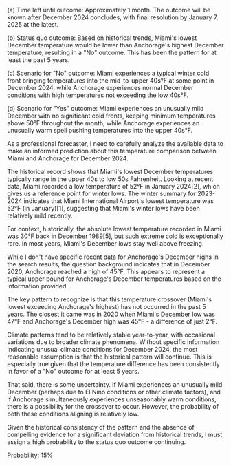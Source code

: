(a) Time left until outcome: Approximately 1 month. The outcome will be known after December 2024 concludes, with final resolution by January 7, 2025 at the latest.

(b) Status quo outcome: Based on historical trends, Miami's lowest December temperature would be lower than Anchorage's highest December temperature, resulting in a "No" outcome. This has been the pattern for at least the past 5 years.

(c) Scenario for "No" outcome: Miami experiences a typical winter cold front bringing temperatures into the mid-to-upper 40s°F at some point in December 2024, while Anchorage experiences normal December conditions with high temperatures not exceeding the low 40s°F.

(d) Scenario for "Yes" outcome: Miami experiences an unusually mild December with no significant cold fronts, keeping minimum temperatures above 50°F throughout the month, while Anchorage experiences an unusually warm spell pushing temperatures into the upper 40s°F.

As a professional forecaster, I need to carefully analyze the available data to make an informed prediction about this temperature comparison between Miami and Anchorage for December 2024.

The historical record shows that Miami's lowest December temperatures typically range in the upper 40s to low 50s Fahrenheit. Looking at recent data, Miami recorded a low temperature of 52°F in January 2024[2], which gives us a reference point for winter lows. The winter summary for 2023-2024 indicates that Miami International Airport's lowest temperature was 52°F (in January)[1], suggesting that Miami's winter lows have been relatively mild recently.

For context, historically, the absolute lowest temperature recorded in Miami was 30°F back in December 1989[5], but such extreme cold is exceptionally rare. In most years, Miami's December lows stay well above freezing.

While I don't have specific recent data for Anchorage's December highs in the search results, the question background indicates that in December 2020, Anchorage reached a high of 45°F. This appears to represent a typical upper bound for Anchorage's December temperatures based on the information provided.

The key pattern to recognize is that this temperature crossover (Miami's lowest exceeding Anchorage's highest) has not occurred in the past 5 years. The closest it came was in 2020 when Miami's December low was 47°F and Anchorage's December high was 45°F - a difference of just 2°F.

Climate patterns tend to be relatively stable year-to-year, with occasional variations due to broader climate phenomena. Without specific information indicating unusual climate conditions for December 2024, the most reasonable assumption is that the historical pattern will continue. This is especially true given that the temperature difference has been consistently in favor of a "No" outcome for at least 5 years.

That said, there is some uncertainty. If Miami experiences an unusually mild December (perhaps due to El Niño conditions or other climate factors), and if Anchorage simultaneously experiences unseasonably warm conditions, there is a possibility for the crossover to occur. However, the probability of both these conditions aligning is relatively low.

Given the historical consistency of the pattern and the absence of compelling evidence for a significant deviation from historical trends, I must assign a high probability to the status quo outcome continuing.

Probability: 15%
